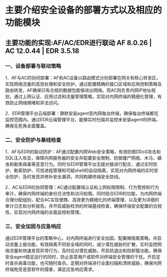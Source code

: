 # 主要介绍安全设备的部署方式以及相应的功能模块

## 主要功能的实现:AF/AC/EDR进行联动 AF 8.0.26 | AC 12.0.44 | EDR 3.5.18
### 一、设备部署与联动策略
1．AF与AC的协同部署：AF和AC设备以路由模式分别部署在网关和核心转发区，实现网络流量的高效处理和安全防护。通过配置精确的接口区域和应用控制策略及路由转发，AF确保只有合规的数据包能够进出网络。而AC则负责内网IP地址规划，通过上网认证、应用过滤和流量管理策略，实现对内网终端的精细化管理，有效防止网络拥堵和非法访问。

2．EDR管理平台云端部署：静默安装agent至内网每台终端，确保每台终端都在监控范围内。通过EDR云端管理平台，能够实时扫描并监控未安装agent的终端，确保无死角全面覆盖。
### 二、安全防护与基线检查
1．AF与EDR的联动防护：AF通过配置内网Web安全策略，有效防御DDoS攻击和SQL注入攻击，保障内网服务器的安全并配置安全限制，防御僵尸网络、木马、蠕虫和勒索病毒等恶意行为。同时与EDR管理平台无缝对接进行配合，通过实时防护、勒索防护、可信进程管理和可疑shell的自动隔离，实现对内网终端的实时安全防护，及时发现并修补安全漏洞，共同构建终端安全防线。

2．AC与EDR的协同管理：AC通过配置域认证和上网权限限制、行为管控和行为审计，确保内网终端的身份合法性和访问权限。同时结合EDR的功能，为内网终端合理分配组别，配合AC实现便携、高效更为精细化的终端管理，以及更为详细的审计日志和分析报告。并开启威胁检测的终端基线检查，确保终端安全配置的合规性，实现对内网终端的全面监控和管理。
### 三、安全加固与应急响应
通过EDR管理平台的策略中心，对内网终端进行安全加固，配置微隔离策略，并启动流量上报功能，有效隔离不同安全域的同时，减少潜在威胁的扩散，实时监控网络流量和快速发现异常行为，及时应对潜在威胁。开启防退出和防卸载功能，确保安全agent稳定运行的同时，防止恶意用户或软件对终端安全管理的干扰。开启定时查杀病毒功能，也可随时查杀。定期对终端进行全面扫描和清除威胁，确保内网终端免受恶意软件的侵害，满足应急响应需求。

